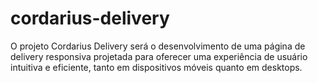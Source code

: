 # cordarius-delivery
O projeto Cordarius Delivery será o desenvolvimento de uma página de delivery responsiva projetada para oferecer uma experiência de usuário intuitiva e eficiente, tanto em dispositivos móveis quanto em desktops.
